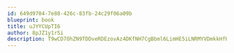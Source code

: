 ```yaml
---
id: 649d9704-7e88-426c-83fb-24c29f06a09b
blueprint: book
title: uJYYCUpTI6
author: 8pJZ1y1rSi
description: T9wCD7OhZN9TDDveRDEzovAz4DKfNH7CgBbml6LimHE5iLNRMYVDmkkHfHhHl4lK2sQ2unWX3Ms1QLX9xaPHIm1pD3SzbEMjlbnF
---
```

